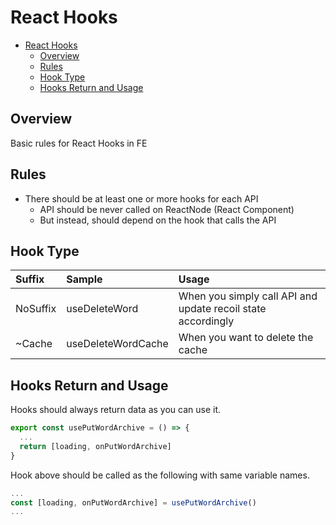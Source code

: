 # React Hooks

<!-- TOC -->

- [React Hooks](#react-hooks)
  - [Overview](#overview)
  - [Rules](#rules)
  - [Hook Type](#hook-type)
  - [Hooks Return and Usage](#hooks-return-and-usage)

<!-- /TOC -->

## Overview
Basic rules for React Hooks in FE

## Rules
- There should be at least one or more hooks for each API
  - API should be never called on ReactNode (React Component)
  - But instead, should depend on the hook that calls the API


## Hook Type
| Suffix   | Sample             | Usage                                                        |
|:---------|:-------------------|:-------------------------------------------------------------|
| NoSuffix | useDeleteWord      | When you simply call API and update recoil state accordingly |
| ~Cache   | useDeleteWordCache | When you want to delete the cache                            |


## Hooks Return and Usage

Hooks should always return data as you can use it.

```ts
export const usePutWordArchive = () => {
  ...
  return [loading, onPutWordArchive]
}
```

Hook above should be called as the following with same variable names.

```ts
...
const [loading, onPutWordArchive] = usePutWordArchive()
...
```

